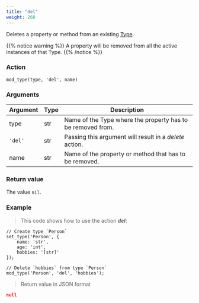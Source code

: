 ```yaml
---
title: "del"
weight: 260
---
```


Deletes a property or method from an existing [Type](../../../overview/type).

{{% notice warning %}}
A property will be removed from all the active instances of that Type.
{{% /notice %}}

### Action

`mod_type(type, 'del', name)`

### Arguments

Argument | Type | Description
-------- | ---- | -----------
type | str | Name of the Type where the property has to be removed from.
`'del'` | str | Passing this argument will result in a *delete* action.
name | str | Name of the property or method that has to be removed.

### Return value

The value `nil`.

### Example

> This code shows how to use the action ***del***:

```thingsdb,json_response
// Create type `Person`
set_type('Person', {
    name: 'str',
    age: 'int',
    hobbies: '[str]'
});

// Delete `hobbies` from type `Person`
mod_type('Person', 'del', 'hobbies');
```

> Return value in JSON format

```json
null
```
